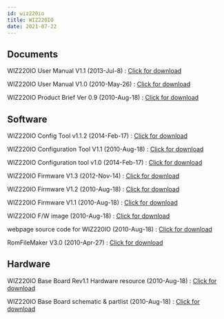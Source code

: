 ```yaml
---
id: wiz220io
title: WIZ220IO
date: 2021-07-22
---
```


## Documents

WIZ220IO User Manual V1.1 (2013-Jul-8) : <a href="/img/products/Obsolete/WIZ220io/Documents/WIZ220IO_User_Manual_V1_1.pdf" target="_blank">Click for download</a>

WIZ220IO User Manual V1.0 (2010-May-26) : <a href="/img/products/Obsolete/WIZ220io/Documents/WIZ220IO User Manual V1.0.pdf" target="_blank">Click for download</a>

WIZ220IO Product Brief Ver 0.9 (2010-Aug-18) : <a href="/img/products/Obsolete/WIZ220io/Documents/WIZ220IO Product Brief Ver 0.9.pdf" target="_blank">Click for download</a>

## Software

WIZ220IO Config Tool v1.1.2 (2014-Feb-17) : <a href="/img/products/Obsolete/WIZ220io/SW/WIZ220IO Config Tool v1.1.2.zip" target="_blank">Click for download</a>

WIZ220IO Configuration Tool V1.1 (2010-Aug-18) : <a href="/img/products/Obsolete/WIZ220io/SW/WIZ220IO Configuration Tool V1.1.zip" target="_blank">Click for download</a>

WIZ220IO Configuration tool v1.0 (2014-Feb-17) : <a href="/img/products/Obsolete/WIZ220io/SW/WIZ220IO Configuration tool v1.0.zip" target="_blank">Click for download</a>

WIZ220IO Firmware V1.3 (2012-Nov-14) : <a href="/img/products/Obsolete/WIZ220io/SW/WIZ220IO Firmware V1.3.bin" target="_blank">Click for download</a>

WIZ220IO Firmware V1.2 (2010-Aug-18) : <a href="/img/products/Obsolete/WIZ220io/SW/WIZ220IO Firmware V1.2.bin" target="_blank">Click for download</a>

WIZ220IO Firmware V1.1 (2010-Aug-18) : <a href="/img/products/Obsolete/WIZ220io/SW/WIZ220IO Firmware V1.1.bin" target="_blank">Click for download</a>

WIZ220IO F/W image (2010-Aug-18) : <a href="/img/products/Obsolete/WIZ220io/SW/WIZ220IO FirmWare image.bin" target="_blank">Click for download</a>

webpage source code for WIZ220IO (2010-Aug-18) : <a href="/img/products/Obsolete/WIZ220io/SW/webpage source code for WIZ220IO.zip" target="_blank">Click for download</a>

RomFileMaker V3.0 (2010-Apr-27) : <a href="/img/products/Obsolete/WIZ220io/SW/RomFileMaker V3.0.zip" target="_blank">Click for download</a>

## Hardware

WIZ220IO Base Board Rev1.1 Hardware resource (2010-Aug-18) : <a href="/img/products/Obsolete/WIZ220io/HW/WIZ220IO Base Board Rev1.1 Hardware resource.zip" target="_blank">Click for download</a>

WIZ220IO Base Board schematic & partlist (2010-Aug-18) : <a href="/img/products/Obsolete/WIZ220io/HW/WIZ220IO Base Board schematic and partlist.zip" target="_blank">Click for download</a>